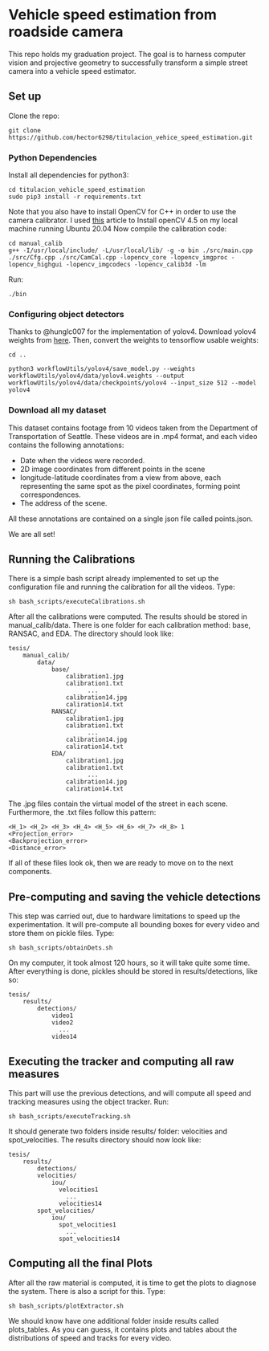 # Vehicle speed estimation from roadside camera
This repo holds my graduation project. The goal is to harness computer vision and projective geometry to successfully transform a simple street camera into a vehicle speed estimator.


## Set up

Clone the repo:

```
git clone https://github.com/hector6298/titulacion_vehice_speed_estimation.git

```

### Python Dependencies

Install all dependencies for python3:

```
cd titulacion_vehicle_speed_estimation
sudo pip3 install -r requirements.txt

```

Note that you also have to install OpenCV for C++ in order to use the camera calibrator. I used [this](https://vitux.com/opencv_ubuntu/) article to Install openCV 4.5 on my local machine running Ubuntu 20.04
Now compile the calibration code:

```
cd manual_calib
g++ -I/usr/local/include/ -L/usr/local/lib/ -g -o bin ./src/main.cpp ./src/Cfg.cpp ./src/CamCal.cpp -lopencv_core -lopencv_imgproc -lopencv_highgui -lopencv_imgcodecs -lopencv_calib3d -lm

```
Run:

```
./bin
```

### Configuring object detectors

Thanks to @hunglc007 for the implementation of yolov4. Download yolov4 weights from [here](https://drive.google.com/open?id=1cewMfusmPjYWbrnuJRuKhPMwRe_b9PaT). Then, convert the weights to tensorflow usable weights:

```
cd ..

python3 workflowUtils/yolov4/save_model.py --weights workflowUtils/yolov4/data/yolov4.weights --output workflowUtils/yolov4/data/checkpoints/yolov4 --input_size 512 --model yolov4
```

### Download all my dataset

This dataset contains footage from 10 videos taken from the Department of Transportation of Seattle. These videos are in .mp4 format, and each video contains the following annotations:

- Date when the videos were recorded.
- 2D image coordinates from different points in the scene
- longitude-latitude coordinates from a view from above, each representing the same spot as the pixel coordinates, forming point correspondences.
- The address of the scene.

All these annotations are contained on a single json file called points.json.

We are all set!


## Running the Calibrations

There is a simple bash script already implemented to set up the configuration file and running the calibration for all the videos. Type:

```
sh bash_scripts/executeCalibrations.sh

```
After all the calibrations were computed. The results should be stored in manual_calib/data. There is one folder for each calibration method: base, RANSAC, and EDA. The directory should look like:

```
tesis/
    manual_calib/
        data/
            base/
                calibration1.jpg
                calibration1.txt
                      ...
                calibration14.jpg
                caliration14.txt
            RANSAC/
                calibration1.jpg
                calibration1.txt
                      ...
                calibration14.jpg
                caliration14.txt
            EDA/
                calibration1.jpg
                calibration1.txt
                      ...
                calibration14.jpg
                caliration14.txt
```

The .jpg files contain the virtual model of the street in each scene. Furthermore, the .txt files follow this pattern:

```
<H_1> <H_2> <H_3> <H_4> <H_5> <H_6> <H_7> <H_8> 1
<Projection_error>
<Backprojection_error>
<Distance_error>
```
If all of these files look ok, then we are ready to move on to the next components.

## Pre-computing and saving the vehicle detections

This step was carried out, due to hardware limitations to speed up the experimentation. It will pre-compute all bounding boxes for every video and store them on pickle files. Type:

```
sh bash_scripts/obtainDets.sh
```

On my computer, it took almost 120 hours, so it will take quite some time. After everything is done, pickles should be stored in results/detections, like so:

```
tesis/
    results/
        detections/
            video1
            video2
              ...
            video14
```
## Executing the tracker and computing all raw measures

This part will use the previous detections, and will compute all speed and tracking measures using the object tracker. Run:

```
sh bash_scripts/executeTracking.sh
```
It should generate two folders inside results/ folder: velocities and spot_velocities. The results directory should now look like:

```
tesis/
    results/
        detections/
        velocities/
            iou/
              velocities1
                ...
              velocities14
        spot_velocities/
            iou/
              spot_velocities1
                ...
              spot_velocities14
```

## Computing all the final Plots

After all the raw material is computed, it is time to get the plots to diagnose the system. There is also a script for this. Type:

```
sh bash_scripts/plotExtractor.sh
```

We should know have one additional folder inside results called plots_tables. As you can guess, it contains plots and tables about the distributions of speed and tracks for every video.
